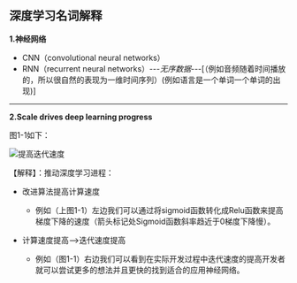 ## 深度学习名词解释

**1.神经网络**

* CNN（convolutional neural networks）
* RNN（recurrent neural networks）---*无序数据*---[（例如音频随着时间播放的，所以很自然的表现为一维时间序列）(例如语言是一个单词一个单词的出现)]

---

**2.Scale drives deep learning progress**

图1-1如下：

![提高迭代速度](https://github.com/small-k9/NoteBook/blob/main/GraduationDesign/DeepLearning/AndrewNg/week1/Image/MoreFast.PNG)

【解释】：推动深度学习进程：

* 改进算法提高计算速度
  * 例如（上图1-1）左边我们可以通过将sigmoid函数转化成Relu函数来提高梯度下降的速度（箭头标记处Sigmoid函数斜率趋近于0梯度下降慢）。

* 计算速度提高-->迭代速度提高
  * 例如（图1-1）右边我们可以看到在实际开发过程中迭代速度的提高开发者就可以尝试更多的想法并且更快的找到适合的应用神经网络。
